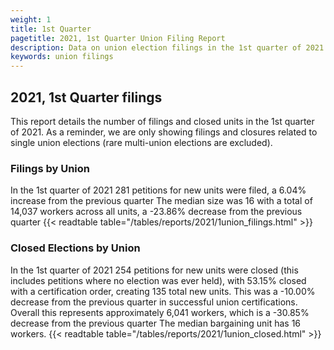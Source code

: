 ```yaml
---
weight: 1
title: 1st Quarter
pagetitle: 2021, 1st Quarter Union Filing Report
description: Data on union election filings in the 1st quarter of 2021
keywords: union filings
---
```


## 2021, 1st Quarter filings

This report details the number of filings and closed units in the 1st quarter of 2021. As a reminder, we are only showing filings and closures related to single union elections (rare multi-union elections are excluded).

### Filings by Union
In the 1st quarter of 2021 281 petitions for new units were filed, a 6.04% increase from the previous quarter The median size was 16 with a total of 14,037 workers across all units, a -23.86% decrease from the previous quarter
{{< readtable table="/tables/reports/2021/1union_filings.html" >}}

### Closed Elections by Union
In the 1st quarter of 2021 254 petitions for new units were closed (this includes petitions where no election was ever held), with 53.15% closed with a certification order, creating 135 total new units. This was a -10.00% decrease from the previous quarter in successful union certifications. Overall this represents approximately 6,041 workers, which is a -30.85% decrease from the previous quarter The median bargaining unit has 16 workers.
{{< readtable table="/tables/reports/2021/1union_closed.html" >}}
